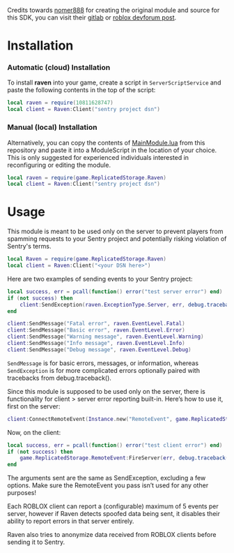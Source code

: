 Credits towards [nomer888](https://devforum.roblox.com/u/nomer888) for creating the original module and source for this SDK, you can visit their [gitlab](https://gitlab.com/nomer/rbxlua-raven) or [roblox devforum post](https://devforum.roblox.com/t/error-tracking-with-sentry-on-roblox/49751).

# Installation

### Automatic (cloud) Installation

To install **raven** into your game, create a script in `ServerScriptService` and paste the following contents in the top of the script:

```lua
local raven = require(10811628747)
local client = Raven:Client("sentry project dsn")
```

### Manual (local) Installation

Alternatively, you can copy the contents of [MainModule.lua](https://github.com/jtmaveryk/raven/blob/1.2/MainModule.lua) from this repository and paste it into a ModuleScript in the location of your choice. This is only suggested for experienced individuals interested in reconfiguring or editing the module.

```lua
local raven = require(game.ReplicatedStorage.Raven)
local client = Raven:Client("sentry project dsn")
```

# Usage

This module is meant to be used only on the server to prevent players from spamming requests to your Sentry project and potentially risking violation of Sentry's terms.

```lua
local Raven = require(game.ReplicatedStorage.Raven)
local client = Raven:Client("<your DSN here>")
```

Here are two examples of sending events to your Sentry project:

```lua
local success, err = pcall(function() error("test server error") end)
if (not success) then
    client:SendException(raven.ExceptionType.Server, err, debug.traceback())
end
```

```lua
client:SendMessage("Fatal error", raven.EventLevel.Fatal)
client:SendMessage("Basic error", raven.EventLevel.Error)
client:SendMessage("Warning message", raven.EventLevel.Warning)
client:SendMessage("Info message", raven.EventLevel.Info)
client:SendMessage("Debug message", raven.EventLevel.Debug)
```

`SendMessage` is for basic errors, messages, or information, whereas `SendException` is for more complicated errors optionally paired with tracebacks from debug.traceback().

Since this module is supposed to be used only on the server, there is functionality for client > server error reporting built-in. Here’s how to use it, first on the server:

```lua
client:ConnectRemoteEvent(Instance.new("RemoteEvent", game.ReplicatedStorage))
```

Now, on the client:

```lua
local success, err = pcall(function() error("test client error") end)
if (not success) then
    game.ReplicatedStorage.RemoteEvent:FireServer(err, debug.traceback())
end
```

The arguments sent are the same as SendException, excluding a few options.
Make sure the RemoteEvent you pass isn’t used for any other purposes!

Each ROBLOX client can report a (configurable) maximum of 5 events per server, however if Raven detects spoofed data being sent, it disables their ability to report errors in that server entirely.

Raven also tries to anonymize data received from ROBLOX clients before sending it to Sentry.
